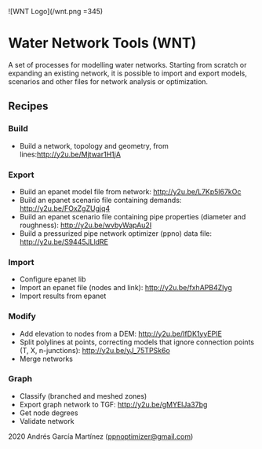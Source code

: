 ![WNT Logo](/wnt.png =345)

# Water Network Tools (WNT)
A set of processes for modelling water networks. Starting from scratch or expanding an existing network, it is possible to import and export models, scenarios and other files for network analysis or optimization.

## Recipes
### Build
- Build a network, topology and geometry, from lines:http://y2u.be/Mjtwar1H1jA
### Export
- Build an epanet model file from network: http://y2u.be/L7Kp5l67kOc
- Build an epanet scenario file containing demands: http://y2u.be/FOxZgZUgjq4
- Build an epanet scenario file containing pipe properties (diameter and roughness): http://y2u.be/wvbyWapAu2I
- Build a pressurized pipe network optimizer (ppno) data file: http://y2u.be/S9445JLldRE
### Import
- Configure epanet lib
- Import an epanet file (nodes and link): http://y2u.be/fxhAPB4ZIyg
- Import results from epanet
### Modify
- Add elevation to nodes from a DEM: http://y2u.be/IfDK1yyEPIE
- Split polylines at points, correcting models that ignore connection points (T, X, n-junctions): http://y2u.be/yJ_75TPSk6o
- Merge networks
### Graph
- Classify (branched and meshed zones)
- Export graph network to TGF: http://y2u.be/gMYElJa37bg
- Get node degrees
- Validate network

2020 Andrés García Martínez (ppnoptimizer@gmail.com)
